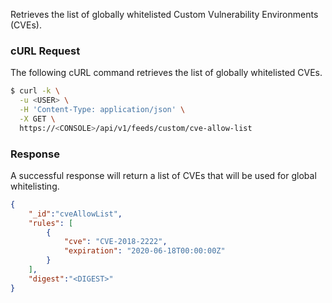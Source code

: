 Retrieves the list of globally whitelisted Custom Vulnerability Environments (CVEs).

### cURL Request

The following cURL command retrieves the list of globally whitelisted CVEs.

```bash
$ curl -k \
  -u <USER> \
  -H 'Content-Type: application/json' \
  -X GET \
  https://<CONSOLE>/api/v1/feeds/custom/cve-allow-list
```

### Response

A successful response will return a list of CVEs that will be used for global whitelisting.

```json
{
	"_id":"cveAllowList",
	"rules": [
		{
			"cve": "CVE-2018-2222",
			"expiration": "2020-06-18T00:00:00Z"
		}
	],
	"digest":"<DIGEST>"
}
```
